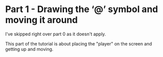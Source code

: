 # Part 1 - Drawing the ‘@’ symbol and moving it around

I've skipped right over part 0 as it doesn't apply.

This part of the tutorial is about placing the "player" on the screen and getting up and moving.
